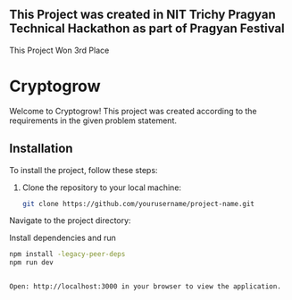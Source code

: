 ## This Project was created in NIT Trichy Pragyan Technical Hackathon as part of Pragyan Festival
This Project Won 3rd Place
# Cryptogrow

Welcome to Cryptogrow! This project was created according to the requirements in the given problem statement.

## Installation

To install the project, follow these steps:

1. Clone the repository to your local machine:
   ```bash
   git clone https://github.com/yourusername/project-name.git
Navigate to the project directory:

Install dependencies and run
   ```bash
   npm install -legacy-peer-deps
   npm run dev


Open: http://localhost:3000 in your browser to view the application.


